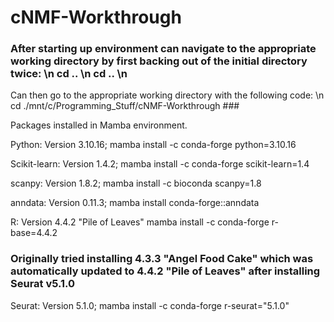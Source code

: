 # cNMF-Workthrough

### After starting up environment can navigate to the appropriate working directory by first backing out of the initial directory twice: \n cd .. \n cd .. \n
Can then go to the appropriate working directory with the following code: \n
cd ./mnt/c/Programming_Stuff/cNMF-Workthrough ### 


Packages installed in Mamba environment.

Python: 
Version 3.10.16;
mamba install -c conda-forge python=3.10.16

Scikit-learn:
Version 1.4.2;
mamba install -c conda-forge scikit-learn=1.4

scanpy:
Version 1.8.2;
mamba install -c bioconda scanpy=1.8

anndata:
Version 0.11.3;
mamba install conda-forge::anndata

R:
Version 4.4.2 "Pile of Leaves"
mamba install -c conda-forge r-base=4.4.2
### Originally tried installing 4.3.3 "Angel Food Cake" which was automatically updated to 4.4.2 "Pile of Leaves" after installing Seurat v5.1.0 ###

Seurat:
Version 5.1.0;
mamba install -c conda-forge r-seurat="5.1.0"
 
